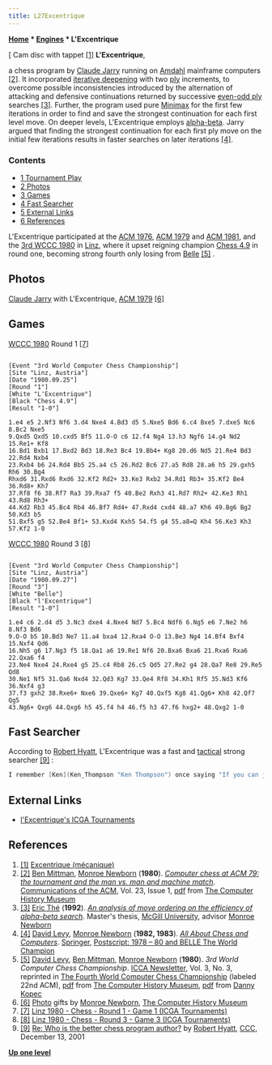 ```yaml
---
title: L27Excentrique
---
```

**[Home](Home "Home") \* [Engines](Engines "Engines") \* L'Excentrique**



[ Cam disc with tappet <a id="cite-note-1" href="#cite-ref-1">[1]</a>
**L'Excentrique**,  

a chess program by [Claude Jarry](Claude_Jarry "Claude Jarry") running on [Amdahl](Amdahl_470 "Amdahl 470") mainframe computers <a id="cite-note-2" href="#cite-ref-2">[2]</a>. It incorporated [iterative deepening](Iterative_Deepening "Iterative Deepening") with two [ply](Ply "Ply") increments, to overcome possible inconsistencies introduced by the alternation of attacking and defensive continuations returned by successive [even-odd ply](Odd-Even_Effect "Odd-Even Effect") searches <a id="cite-note-3" href="#cite-ref-3">[3]</a>. Further, the program used pure [Minimax](Minimax "Minimax") for the first few iterations in order to find and save the strongest continuation for each first level move. On deeper levels, L'Excentrique employs [alpha-beta](Alpha-Beta "Alpha-Beta"). Jarry argued that finding the strongest continuation for each first ply move on the initial few iterations results in faster searches on later iterations <a id="cite-note-4" href="#cite-ref-4">[4]</a>.



### Contents


* [1 Tournament Play](#tournament-play)
* [2 Photos](#photos)
* [3 Games](#games)
* [4 Fast Searcher](#fast-searcher)
* [5 External Links](#external-links)
* [6 References](#references)






L'Excentrique participated at the [ACM 1976](ACM_1976 "ACM 1976"), [ACM 1979](ACM_1979 "ACM 1979") and [ACM 1981](ACM_1981 "ACM 1981"), and the [3rd WCCC 1980](WCCC_1980 "WCCC 1980") in [Linz](http://en.wikipedia.org/wiki/Linz), where it upset reigning champion [Chess 4.9](Chess_(Program) "Chess (Program)") in round one, becoming strong fourth only losing from [Belle](Belle "Belle") <a id="cite-note-5" href="#cite-ref-5">[5]</a> . 



## Photos


 [](https://www.computerhistory.org/chess/stl-430b9bbe22237/) 
[Claude Jarry](Claude_Jarry "Claude Jarry") with L'Excentrique, [ACM 1979](ACM_1979 "ACM 1979") <a id="cite-note-6" href="#cite-ref-6">[6]</a>



## Games


[WCCC 1980](WCCC_1980 "WCCC 1980") Round 1 <a id="cite-note-7" href="#cite-ref-7">[7]</a>




```

[Event "3rd World Computer Chess Championship"]
[Site "Linz, Austria"]
[Date "1980.09.25"]
[Round "1"]
[White "L'Excentrique"]
[Black "Chess 4.9"]
[Result "1-0"]

1.e4 e5 2.Nf3 Nf6 3.d4 Nxe4 4.Bd3 d5 5.Nxe5 Bd6 6.c4 Bxe5 7.dxe5 Nc6 8.Bc2 Nxe5
9.Qxd5 Qxd5 10.cxd5 Bf5 11.O-O c6 12.f4 Ng4 13.h3 Ngf6 14.g4 Nd2 15.Re1+ Kf8
16.Bd1 Bxb1 17.Bxd2 Bd3 18.Re3 Bc4 19.Bb4+ Kg8 20.d6 Nd5 21.Re4 Bd3 22.Rd4 Nxb4
23.Rxb4 b6 24.Rd4 Bb5 25.a4 c5 26.Rd2 Bc6 27.a5 Rd8 28.a6 h5 29.gxh5 Rh6 30.Bg4
Rhxd6 31.Rxd6 Rxd6 32.Kf2 Rd2+ 33.Ke3 Rxb2 34.Rd1 Rb3+ 35.Kf2 Be4 36.Rd8+ Kh7
37.Rf8 f6 38.Rf7 Ra3 39.Rxa7 f5 40.Be2 Rxh3 41.Rd7 Rh2+ 42.Ke3 Rh1 43.Rd8 Rh3+
44.Kd2 Rb3 45.Bc4 Rb4 46.Bf7 Rd4+ 47.Rxd4 cxd4 48.a7 Kh6 49.Bg6 Bg2 50.Kd3 b5
51.Bxf5 g5 52.Be4 Bf1+ 53.Kxd4 Kxh5 54.f5 g4 55.a8=Q Kh4 56.Ke3 Kh3 57.Kf2 1-0

```

[WCCC 1980](WCCC_1980 "WCCC 1980") Round 3 <a id="cite-note-8" href="#cite-ref-8">[8]</a>




```

[Event "3rd World Computer Chess Championship"]
[Site "Linz, Austria"]
[Date "1980.09.27"]
[Round "3"]
[White "Belle"]
[Black "l'Excentrique"]
[Result "1-0"]

1.e4 c6 2.d4 d5 3.Nc3 dxe4 4.Nxe4 Nd7 5.Bc4 Ndf6 6.Ng5 e6 7.Ne2 h6 8.Nf3 Bd6
9.O-O b5 10.Bd3 Ne7 11.a4 bxa4 12.Rxa4 O-O 13.Be3 Ng4 14.Bf4 Bxf4 15.Nxf4 Qd6
16.Nh5 g6 17.Ng3 f5 18.Qa1 a6 19.Re1 Nf6 20.Bxa6 Bxa6 21.Rxa6 Rxa6 22.Qxa6 f4
23.Ne4 Nxe4 24.Rxe4 g5 25.c4 Rb8 26.c5 Qd5 27.Re2 g4 28.Qa7 Re8 29.Re5 Qd8
30.Ne1 Nf5 31.Qa6 Nxd4 32.Qd3 Kg7 33.Qe4 Rf8 34.Kh1 Rf5 35.Nd3 Kf6 36.Nxf4 g3
37.f3 gxh2 38.Rxe6+ Nxe6 39.Qxe6+ Kg7 40.Qxf5 Kg8 41.Qg6+ Kh8 42.Qf7 Qg5
43.Ng6+ Qxg6 44.Qxg6 h5 45.f4 h4 46.f5 h3 47.f6 hxg2+ 48.Qxg2 1-0

```

## Fast Searcher


According to [Robert Hyatt](Robert_Hyatt "Robert Hyatt"), L'Excentrique was a fast and [tactical](Tactics "Tactics") strong searcher <a id="cite-note-9" href="#cite-ref-9">[9]</a> :




```C++
I remember [Ken](Ken_Thompson "Ken Thompson") once saying "If you can just hold on and not get caught by its tactics, it will eventually 'fold' and make a horrible positional mistake and crumble away." 

```

## External Links


* [l'Excentrique's ICGA Tournaments](https://www.game-ai-forum.org/icga-tournaments/program.php?id=423)


## References


1. <a id="cite-ref-1" href="#cite-note-1">[1]</a> [Excentrique (mécanique)](https://fr.wikipedia.org/wiki/Excentrique_%28m%C3%A9canique%29)
2. <a id="cite-ref-2" href="#cite-note-2">[2]</a> [Ben Mittman](Ben_Mittman "Ben Mittman"), [Monroe Newborn](Monroe_Newborn "Monroe Newborn") (**1980**). *[Computer chess at ACM 79: the tournament and the man vs. man and machine match](http://dl.acm.org/citation.cfm?id=358817&dl=ACM&coll=DL&CFID=78577980&CFTOKEN=10389697)*. [Communications of the ACM](ACM#Communications "ACM"), Vol. 23, Issue 1, [pdf](http://archive.computerhistory.org/projects/chess/related_materials/text/3-1%20and%203-2%20and%203-3.Computer_chess_at_ACM_79/3-1%20and%203-2%20and%203-3.Computer_chess_at_ACM_79.062303018.pdf) from [The Computer History Museum](The_Computer_History_Museum "The Computer History Museum")
3. <a id="cite-ref-3" href="#cite-note-3">[3]</a> [Eric Thé](Eric_Th%C3%A9 "Eric Thé") (**1992**). *[An analysis of move ordering on the efficiency of alpha-beta search](http://digitool.library.mcgill.ca/R/?func=dbin-jump-full&object_id=56753&local_base=GEN01-MCG02)*. Master's thesis, [McGill University](McGill_University "McGill University"), advisor [Monroe Newborn](Monroe_Newborn "Monroe Newborn")
4. <a id="cite-ref-4" href="#cite-note-4">[4]</a> [David Levy](David_Levy "David Levy"), [Monroe Newborn](Monroe_Newborn "Monroe Newborn") (**1982, 1983**). *[All About Chess and Computers](https://link.springer.com/book/10.1007/978-3-642-85538-2)*. [Springer](https://en.wikipedia.org/wiki/Springer_Science%2BBusiness_Media), [Postscript: 1978 – 80 and BELLE The World Champion](https://rd.springer.com/chapter/10.1007/978-3-642-85538-2_14)
5. <a id="cite-ref-5" href="#cite-note-5">[5]</a> [David Levy](David_Levy "David Levy"), [Ben Mittman](Ben_Mittman "Ben Mittman"), [Monroe Newborn](Monroe_Newborn "Monroe Newborn") (**1980**). *3rd World Computer Chess Championship*. [ICCA Newsletter](ICGA_Journal "ICGA Journal"), Vol. 3, No. 3, reprinted in [The Fourth World Computer Chess Championship](http://www.computerhistory.org/chess/full_record.php?iid=doc-431614f6c8af8) (labeled 22nd ACM), [pdf](http://archive.computerhistory.org/projects/chess/related_materials/text/3-1%20and%203-2%20and%203-3%20and%204-3.1983_WCCC/1983-%20WCCC.062303061.sm.pdf) from [The Computer History Museum](The_Computer_History_Museum "The Computer History Museum"), [pdf](http://www.sci.brooklyn.cuny.edu/%7Ekopec/Publications/Publications/O_36_C.pdf) from [Danny Kopec](Danny_Kopec "Danny Kopec")
6. <a id="cite-ref-6" href="#cite-note-6">[6]</a> [Photo](https://www.computerhistory.org/chess/stl-430b9bbe22237/) gifts by [Monroe Newborn](Monroe_Newborn "Monroe Newborn"), [The Computer History Museum](The_Computer_History_Museum "The Computer History Museum")
7. <a id="cite-ref-7" href="#cite-note-7">[7]</a> [Linz 1980 - Chess - Round 1 - Game 1 (ICGA Tournaments)](https://www.game-ai-forum.org/icga-tournaments/round.php?tournament=68&round=1&id=1)
8. <a id="cite-ref-8" href="#cite-note-8">[8]</a> [Linz 1980 - Chess - Round 3 - Game 3 (ICGA Tournaments)](https://www.game-ai-forum.org/icga-tournaments/round.php?tournament=68&round=3&id=3)
9. <a id="cite-ref-9" href="#cite-note-9">[9]</a> [Re: Who is the better chess program author?](http://www.stmintz.com/ccc/index.php?id=201762) by [Robert Hyatt](Robert_Hyatt "Robert Hyatt"), [CCC](CCC "CCC"), December 13, 2001

**[Up one level](Engines "Engines")**







 
